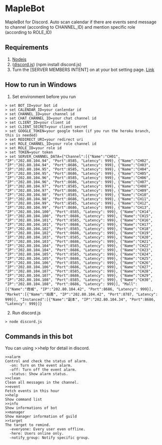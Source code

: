 # MapleBot
MapleBot for Discord.
Auto scan calendar if there are events send message to channel (according to CHANNEL_ID) and mention specific role (according to ROLE_ID)

## Requirements
1. [Nodejs](https://nodejs.org/en/)
2. ([discord.js](https://discord.js.org/#/)) (npm install discord.js)
3. Turn the [SERVER MEMBERS INTENT] on at your bot setting page. [Link](https://discord.com/developers/applications)

## How to run in Windows
1. Set environment before you run
```
> set BOT_ID=your bot id
> set CALENDAR_ID=your canlendar id
> set CHANNEL_ID=your channel id
> set CHAT_CHANNEL_ID=your chat channel id
> set CLIENT_ID=your client id
> set CLIENT_SECRET=your client secret
> set GOOGLE_TOKEN=your google token (if you run the heroku branch, this is needed)
> set REDIRECT_URI=your redirect uri
> set ROLE_CHANNEL_ID=your role channel id
> set ROLE_ID=your role id
> set TOKEN=your token
> set SERVER_CHANNEL_DATA={"Channel":[{"Name":"CH01", "IP":"202.80.104.94", "Port":8585, "Latency": 999}, {"Name":"CH02", "IP":"202.80.104.94", "Port":8686, "Latency": 999}, {"Name":"CH03", "IP":"202.80.104.95", "Port":8585, "Latency": 999}, {"Name":"CH04", "IP":"202.80.104.95", "Port":8686, "Latency": 999}, {"Name":"CH05", "IP":"202.80.104.96", "Port":8585, "Latency": 999}, {"Name":"CH06", "IP":"202.80.104.96", "Port":8686, "Latency": 999}, {"Name":"CH07", "IP":"202.80.104.97", "Port":8585, "Latency": 999}, {"Name":"CH08", "IP":"202.80.104.97", "Port":8686, "Latency": 999}, {"Name":"CH09", "IP":"202.80.104.98", "Port":8585, "Latency": 999}, {"Name":"CH10", "IP":"202.80.104.98", "Port":8686, "Latency": 999}, {"Name":"CH11", "IP":"202.80.104.99", "Port":8585, "Latency": 999}, {"Name":"CH12", "IP":"202.80.104.99", "Port":8686, "Latency": 999}, {"Name":"CH13", "IP":"202.80.104.100", "Port":8585, "Latency": 999}, {"Name":"CH14", "IP":"202.80.104.100", "Port":8686, "Latency": 999}, {"Name":"CH15", "IP":"202.80.104.101", "Port":8585, "Latency": 999}, {"Name":"CH16", "IP":"202.80.104.101", "Port":8686, "Latency": 999}, {"Name":"CH17", "IP":"202.80.104.102", "Port":8585, "Latency": 999}, {"Name":"CH18", "IP":"202.80.104.102", "Port":8686, "Latency": 999}, {"Name":"CH19", "IP":"202.80.104.103", "Port":8585, "Latency": 999}, {"Name":"CH20", "IP":"202.80.104.103", "Port":8686, "Latency": 999}, {"Name":"CH21", "IP":"202.80.104.104", "Port":8585, "Latency": 999}, {"Name":"CH22", "IP":"202.80.104.104", "Port":8686, "Latency": 999}, {"Name":"CH23", "IP":"202.80.104.105", "Port":8585, "Latency": 999}, {"Name":"CH24", "IP":"202.80.104.105", "Port":8686, "Latency": 999}, {"Name":"CH25", "IP":"202.80.104.106", "Port":8585, "Latency": 999}, {"Name":"CH26", "IP":"202.80.104.106", "Port":8686, "Latency": 999}, {"Name":"CH27", "IP":"202.80.104.107", "Port":8585, "Latency": 999}, {"Name":"CH28", "IP":"202.80.104.107", "Port":8686, "Latency": 999}, {"Name":"CH29", "IP":"202.80.104.108", "Port":8585, "Latency": 999}, {"Name":"CH30", "IP":"202.80.104.108", "Port":8686, "Latency": 999}], "Mall":[{"Name":"商城", "IP":"202.80.104.42", "Port":8686, "Latency": 999}], "Market":[{"Name":"拍賣", "IP":"202.80.104.42", "Port":8787, "Latency": 999}], "Instanced":[{"Name":"副本", "IP":"202.80.104.34", "Port":8686, "Latency": 999}]}
```
2. Run discord.js
```
> node discord.js
```

## Commands in this bot
You can using >>help for detail in discord.
```
>>alarm
Control and check the status of alarm.
  -on: Turn on the event alarm.
  -off: Turn off the event alarm.
  -status: Show alarm status.
>>clean
Clean all messages in the channel.
>>event
Fetch events in this hour
>>help
Show command list
>>info
Show informations of bot
>>manager
Show manager information of guild
>>target
The target to remind.
  -everyone: Every user even offline.
  -here: Users online only.
  -notify_group: Notify specific group.
```